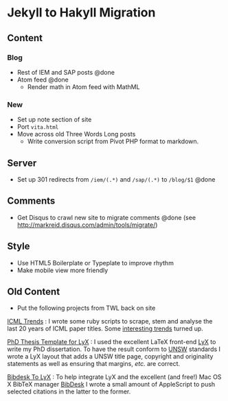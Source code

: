 # Jekyll to Hakyll Migration

## Content

### Blog
- Rest of IEM and SAP posts @done
- Atom feed @done
	- Render math in Atom feed with MathML

### New
- Set up note section of site
- Port `vita.html`
- Move across old Three Words Long posts
	- Write conversion script from Pivot PHP format to markdown.



## Server
- Set up 301 redirects from `/iem/(.*)` and `/sap/(.*)` to `/blog/$1` @done



## Comments
- Get Disqus to crawl new site to migrate comments @done
  (see <http://markreid.disqus.com/admin/tools/migrate/>)



## Style
- Use HTML5 Boilerplate or Typeplate to improve rhythm 
- Make mobile view more friendly


## Old Content
- Put the following projects from TWL back on site

[ICML Trends][icml]
:	I wrote some ruby scripts to scrape, stem and analyse the last 20
	years of ICML paper titles. Some [interesting trends][icml] turned up. 

[PhD Thesis Template for LyX][lyxthesis]
:	I used the excellent LaTeX front-end [LyX][] to write my PhD dissertation.
	To have the result conform to [UNSW][] standards I wrote a LyX layout that
	adds a UNSW title page, copyright and originality statements as well as
	ensuring that margins, _etc._ are correct. 

[Bibdesk To LyX][bibdesktolyx]
:	To help integrate LyX and the excellent (and free!) Mac OS X BibTeX manager 
	[BibDesk][] I wrote a small amount of AppleScript to push selected 
	citations in the latter to the former.

[icml]: http://threewordslong.com/blog/entry/60/ICML_Trends
[unsw]: http://www.unsw.edu.au/
[lyx]: http://lyx.org
[lyxthesis]: http://threewordslong.com/blog/entry/63/A_LyX_Thesis_Layout_for_UNSW_T
[bibdesktolyx]: http://threewordslong.com/projects/bibdesk_to_lyx
[bibdesk]: http://bibdesk.sourceforge.net/
